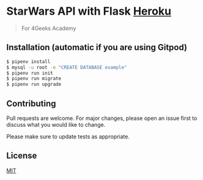 # StarWars API with Flask [Heroku](https://starwars-apicr.herokuapp.com/)
 
> For 4Geeks Academy

## Installation (automatic if you are using Gitpod)

```bash
$ pipenv install
$ mysql -u root -e "CREATE DATABASE example"
$ pipenv run init
$ pipenv run migrate
$ pipenv run upgrade
```


## Contributing
Pull requests are welcome. For major changes, please open an issue first to discuss what you would like to change.

Please make sure to update tests as appropriate.

## License
[MIT](https://choosealicense.com/licenses/mit/)